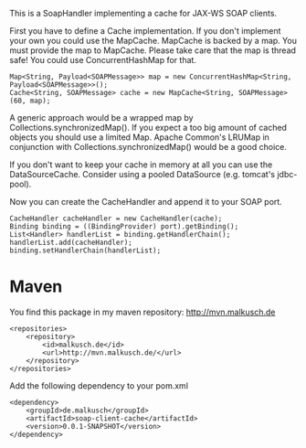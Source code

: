 This is a SoapHandler implementing a cache for JAX-WS SOAP clients.

First you have to define a Cache implementation. If you don't implement your own you
could use the MapCache. MapCache is backed by a map. You must provide the map to MapCache.
Please take care that the map is thread safe! You could use ConcurrentHashMap for that.

    Map<String, Payload<SOAPMessage>> map = new ConcurrentHashMap<String, Payload<SOAPMessage>>();
    Cache<String, SOAPMessage> cache = new MapCache<String, SOAPMessage>(60, map);

A generic approach would be a wrapped map by  Collections.synchronizedMap(). If you expect a
too big amount of cached objects you should use a limited Map. Apache Common's LRUMap
in conjunction with Collections.synchronizedMap() would be a good choice.

If you don't want to keep your cache in memory at all you can use the DataSourceCache.
Consider using a pooled DataSource (e.g. tomcat's jdbc-pool).

Now you can create the CacheHandler and append it to your SOAP port.

    CacheHandler cacheHandler = new CacheHandler(cache);
    Binding binding = ((BindingProvider) port).getBinding();
    List<Handler> handlerList = binding.getHandlerChain();
    handlerList.add(cacheHandler);
    binding.setHandlerChain(handlerList);

# Maven
You find this package in my maven repository: http://mvn.malkusch.de

    <repositories>
        <repository>
            <id>malkusch.de</id>
            <url>http://mvn.malkusch.de/</url>
        </repository>
    </repositories>

Add the following dependency to your pom.xml

    <dependency>
        <groupId>de.malkusch</groupId>
        <artifactId>soap-client-cache</artifactId>
        <version>0.0.1-SNAPSHOT</version>
    </dependency>
